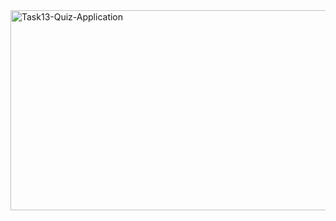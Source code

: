 <img src="https://socialify.git.ci/Asanda001019/Task13-Quiz-Application/image?language=1&owner=1&name=1&stargazers=1&theme=Light" alt="Task13-Quiz-Application" width="640" height="320" />
